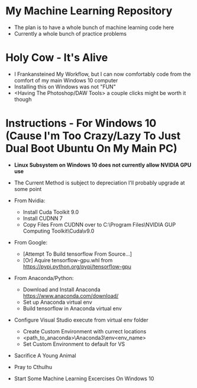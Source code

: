 # My Machine Learning Repository
* The plan is to have a whole bunch of machine learning code here
* Currently a whole bunch of practice problems

# Holy Cow - It's Alive
* I Frankansteined My Workflow, but I can now comfortably code from the comfort of my main Windows 10 computer
* Installing this on Windows was not "FUN"
* <Having The Photoshop/DAW Tools> a couple clicks might be worth it though

# Instructions - For Windows 10 (Cause I'm Too Crazy/Lazy To Just Dual Boot Ubuntu On My Main PC)
* **Linux Subsystem on Windows 10 does not currently allow NVIDIA GPU use**
* The Current Method is subject to depreciation I'll probably upgrade at some point
* From Nvidia:
  - Install Cuda Toolkit 9.0
  - Install CUDNN 7
  - Copy Files From CUDNN over to C:\Program Files\NVIDIA GUP Computing Toolkit\Cuda\v9.0

* From Google:
  - [Attempt To Build tensorflow From Source...]
  - [Or] Aquire tensorflow-gpu.whl from https://pypi.python.org/pypi/tensorflow-gpu

* From Anaconda/Python:
  - Download and Install Anaconda https://www.anaconda.com/download/
  - Set up Anaconda virtual env
  - Build tensorflow in Anaconda virtual env

* Configure Visual Studio execute from virtual env folder
  - Create Custom Environment with currect locations
  - <path_to_anaconda>\Anaconda3\env\<env_name>
  - Set Custom Environment to default for VS

* Sacrifice A Young Animal
* Pray to Cthulhu

* Start Some Machine Learning Excercises On Windows 10